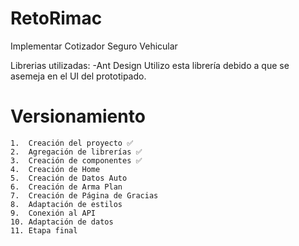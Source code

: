 # RetoRimac
Implementar Cotizador Seguro Vehicular

Librerias utilizadas:
    -Ant Design
    Utilizo esta librería debido a que se asemeja en el UI del prototipado.

# Versionamiento
    1.  Creación del proyecto ✅
    2.  Agregación de librerías ✅
    3.  Creación de componentes ✅
    4.  Creación de Home
    5.  Creación de Datos Auto
    6.  Creación de Arma Plan
    7.  Creación de Página de Gracias
    8.  Adaptación de estilos
    9.  Conexión al API
    10. Adaptación de datos
    11. Etapa final